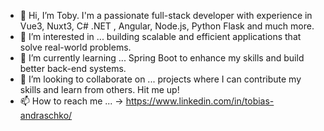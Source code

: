 - 👋 Hi, I’m Toby. I'm a passionate full-stack developer with experience in Vue3, Nuxt3, C# .NET , Angular, Node.js, Python Flask and much more.
- 👀 I’m interested in ... building scalable and efficient applications that solve real-world problems.
- 🌱 I’m currently learning ...  Spring Boot to enhance my skills and build better back-end systems.
- 💞️ I’m looking to collaborate on ... projects where I can contribute my skills and learn from others. Hit me up!
- 📫 How to reach me ... -> https://www.linkedin.com/in/tobias-andraschko/

<!---
tobiasandraschko/tobiasandraschko is a ✨ special ✨ repository because its `README.md` (this file) appears on your GitHub profile.
You can click the Preview link to take a look at your changes.
--->
